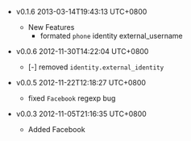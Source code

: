 * v0.1.6 2013-03-14T19:43:13 UTC+0800
  * New Features
    - formated `phone` identity external_username

* v0.0.6 2012-11-30T14:22:04 UTC+0800
  * [-] removed `identity.external_identity`

* v0.0.5 2012-11-22T12:18:27 UTC+0800
  * fixed `Facebook` regexp bug

* v0.0.3 2012-11-05T21:16:35 UTC+0800
  * Added Facebook
